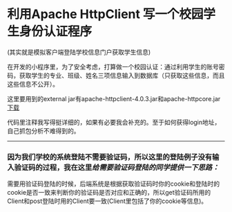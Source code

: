 # 利用Apache HttpClient 写一个校园学生身份认证程序
(其实就是模拟客户端登陆学校信息门户获取学生信息)

在开发的小程序里，为了安全考虑，打算做一个校园认证：通过利用学生的账号密码，获取学生的专业、班级、姓名三项信息输入到数据库（只获取这些信息，而且这些信息不公开）。

这里要用到的external jar有apache-httpclient-4.0.3.jar和apache-httpcore.jar [下载](http://hc.apache.org/)

代码里注释我写得挺详细的，如果有必要我会补充的。至于如何获得login地址，自己抓包分析不难得到的。
*****
### 因为我们学校的系统登陆不需要验证码，所以这里的登陆例子没有输入验证码的过程，我在这里***给需要验证码登陆的同学提供一下思路：***  
需要用验证码登陆的时候，后端系统是根据获取验证码时你的cookie和登陆时的cookie是否一致来判断你的验证码是否对应和正确的，所以get验证码所用的Client和post登陆时用的Client要一致(Client里包括了你的cookie等信息)。
